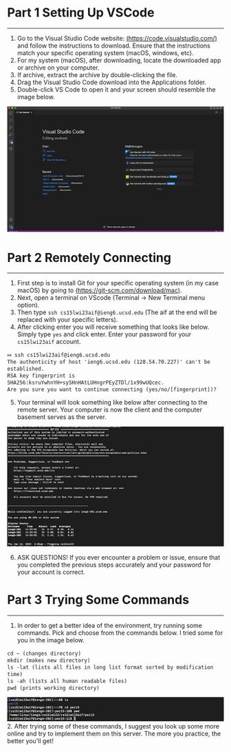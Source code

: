# Part 1 Setting Up VSCode
---
1.  Go to the Visual Studio Code website: [(https://code.visualstudio.com/)]((https://code.visualstudio.com/)) and follow the instructions to download. Ensure that the instructions match your specific operating system (macOS, windows, etc).
2.  For my system (macOS), after downloading, locate the downloaded app or archive on your computer.
3.  If archive, extract the archive by double-clicking the file.
4.  Drag the Visual Studio Code download into the Applications folder. 
5.  Double-click VS Code to open it and your screen should resemble the image below.

![Image](vscode.png)

# Part 2 Remotely Connecting
---
1. First step is to install Git for your specific operating system (in my case macOS) by going to [(https://git-scm.com/download/mac)]((https://git-scm.com/download/mac)).
2. Next, open a terminal on VScode (Terminal -> New Terminal menu option).
3. Then type `ssh cs15lwi23aif@ieng6.ucsd.edu` (The aif at the end will be replaced with your specific letters).
4. After clicking enter you will receive something that looks like below. Simply type `yes` and click enter. Enter your password for your `cs15lwi23aif` account.
```
⤇ ssh cs15lwi23aif@ieng6.ucsd.edu
The authenticity of host 'ieng6.ucsd.edu (128.54.70.227)' can't be established.
RSA key fingerprint is SHA256:ksruYwhnYH+sySHnHAtLUHngrPEyZTDl/1x99wUQcec.
Are you sure you want to continue connecting (yes/no/[fingerprint])? 
```
5. Your terminal will look something like below after connecting to the remote server. Your computer is now the client and the computer basement serves as the server.

![Image](remoteConnect.png)

6. ASK QUESTIONS! If you ever encounter a problem or issue, ensure that you completed the previous steps accurately and your password for your account is correct.


# Part 3 Trying Some Commands
---
1. In order to get a better idea of the environment, try running some commands. Pick and choose from the commands below. I tried some for you in the image below.
```
cd ~ (changes directory)
mkdir (makes new directory)
ls -lat (lists all files in long list format sorted by modification time)
ls -ah (lists all human readable files)
pwd (prints working directory)
```
![Image](commands.png)
2. After trying some of these commands, I suggest you look up some more online and try to implement them on this server. The more you practice, the better you'll get!
